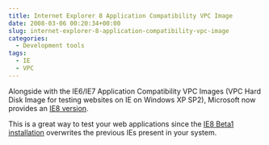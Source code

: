 ```yaml
---
title: Internet Explorer 8 Application Compatibility VPC Image
date: 2008-03-06 00:20:34+00:00
slug: internet-explorer-8-application-compatibility-vpc-image
categories:
  - Development tools
tags:
  - IE
  - VPC
---
```


Alongside with the IE6/IE7 Application Compatibility VPC Images (VPC Hard Disk Image for testing websites on IE on Windows XP SP2), Microsoft now provides an [IE8 version](http://go.microsoft.com/fwlink/?LinkId=70868).

This is a great way to test your web applications since the [IE8 Beta1 installation](http://www.microsoft.com/windows/products/winfamily/ie/ie8/readiness/Install.htm) overwrites the previous IEs present in your system.
